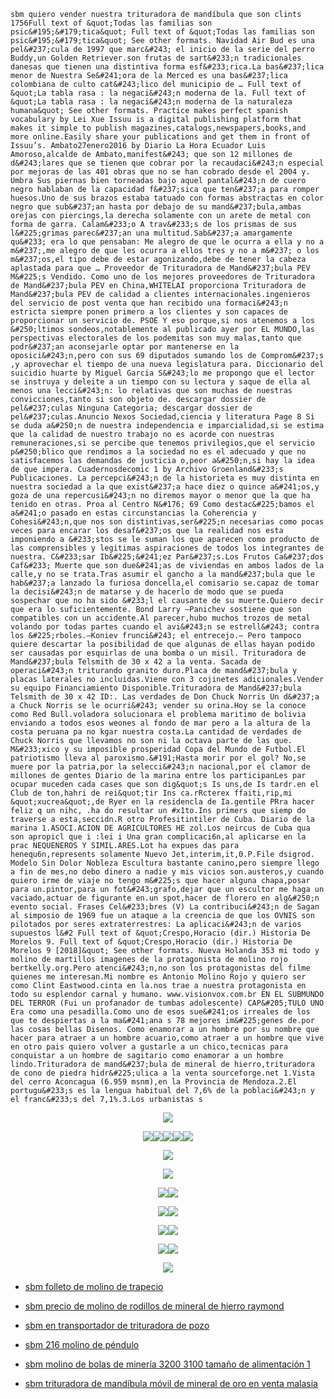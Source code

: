 
```
sbm quiero vender nuestra trituradora de mandíbula que son clints 1756Full text of &quot;Todas las familias son psic&#195;&#179;tica&quot; Full text of &quot;Todas las familias son psic&#195;&#179;tica&quot; See other formats. Navidad Air Bud es una pel&#237;cula de 1997 que marc&#243; el inicio de la serie del perro Buddy,un Golden Retriever.son frutas de sart&#233;n tradicionales danesas que tienen una distintiva forma esf&#233;rica.La bas&#237;lica menor de Nuestra Se&#241;ora de la Merced es una bas&#237;lica colombiana de culto cat&#243;lico del municipio de … Full text of &quot;La tabla rasa : la negaci&#243;n moderna de la. Full text of &quot;La tabla rasa : la negaci&#243;n moderna de la naturaleza humana&quot; See other formats. Practice makes perfect spanish vocabulary by Lei Xue Issuu is a digital publishing platform that makes it simple to publish magazines,catalogs,newspapers,books,and more online.Easily share your publications and get them in front of Issuu’s. Ambato27enero2016 by Diario La Hora Ecuador Luis Amoroso,alcalde de Ambato,manifest&#243; que son 12 millones de d&#243;lares que se tienen que cobrar por la recaudaci&#243;n especial por mejoras de las 401 obras que no se han cobrado desde el 2004 y. Umbra Sus piernas bien torneadas bajo aquel pantal&#243;n de cuero negro hablaban de la capacidad f&#237;sica que ten&#237;a para romper huesos.Uno de sus brazos estaba tatuado con formas abstractas en color negro que sub&#237;an hasta por debajo de su mand&#237;bula,ambas orejas con piercings,la derecha solamente con un arete de metal con forma de garra. Calam&#233;o A trav&#233;s de los prismas de sus l&#225;grimas parec&#237;an una multitud.Sab&#237;a amargamente qu&#233; era lo que pensaban: Me alegro de que le ocurra a ella y no a m&#237;,me alegro de que les ocurra a ellos tres y no a m&#237; o los m&#237;os,el tipo debe de estar agonizando,debe de tener la cabeza aplastada para que … Proveedor de Trituradora de Mand&#237;bula PEV M&#225;s Vendido. Como uno de los mejores proveedores de Trituradora de Mand&#237;bula PEV en China,WHITELAI proporciona Trituradora de Mand&#237;bula PEV de calidad a clientes internacionales.ingenieros del servicio de post venta que han recibido una formaci&#243;n estricta siempre ponen primero a los clientes y son capaces de proporcionar un servicio de. PSOE Y eso porque,si nos atenemos a los &#250;ltimos sondeos,notablemente al publicado ayer por EL MUNDO,las perspectivas electorales de los podemitas son muy malas,tanto que podr&#237;an aconsejarle optar por mantenerse en la oposici&#243;n,pero con sus 69 diputados sumando los de Comprom&#237;s ,y aprovechar el tiempo de una nueva legislatura para. Diccionario del suicidio huarte by Miguel Garcia S&#243;lo me propongo que el lector se instruya y deleite a un tiempo con su lectura y saque de ella al menos una lecci&#243;n: lo relativas que son muchas de nuestras convicciones,tanto si son objeto de. descargar dossier de pel&#237;culas Ninguna Categoria; descargar dossier de pel&#237;culas.Anuncio Nexos Sociedad,ciencia y literatura Page 8 Si se duda a&#250;n de nuestra independencia e imparcialidad,si se estima que la calidad de nuestro trabajo no es acorde con nuestras remuneraciones,si se percibe que tenemos privilegios,que el servicio p&#250;blico que rendimos a la sociedad no es el adecuado y que no satisfacemos las demandas de justicia o,peor a&#250;n,si hay la idea de que impera. Cuadernosdecomic 1 by Archivo Groenland&#233;s Publicaciones. La percepci&#243;n de la historieta es muy distinta en nuestra sociedad a la que exist&#237;a hace diez o quince a&#241;os,y goza de una repercusi&#243;n no diremos mayor o menor que la que ha tenido en otras. Proa al Centro N&#176; 69 Como destac&#225;bamos el a&#241;o pasado en estas circunstancias la Coherencia y Cohesi&#243;n,que nos son distintivas,ser&#225;n necesarias como pocas veces para encarar los desaf&#237;os que la realidad nos esta imponiendo a &#233;stos se le suman los que aparecen como producto de las comprensibles y legitimas aspiraciones de todos los integrantes de nuestra. C&#233;sar Ib&#225;&#241;ez Par&#237;s.Los Frutos Ca&#237;dos Caf&#233; Muerte que son due&#241;as de viviendas en ambos lados de la calle,y no se trata.Tras asumir el gancho a la mand&#237;bula que le hab&#237;a lanzado la furiosa doncella,el comisario se.capaz de tomar la decisi&#243;n de matarse y de hacerlo de modo que se pueda sospechar que no ha sido &#233;l el causante de su muerte.Quiero decir que era lo suficientemente. Bond Larry —Panichev sostiene que son compatibles con un accidente.Al parecer,hubo muchos trozos de metal volando por todas partes cuando el avi&#243;n se estrell&#243; contra los &#225;rboles.—Koniev frunci&#243; el entrecejo.— Pero tampoco quiere descartar la posibilidad de que algunas de ellas hayan podido ser causadas por esquirlas de una bomba o un misil. Trituradora de Mand&#237;bula Telsmith de 30 x 42 a la venta. Sacada de operaci&#243;n triturando granito duro.Placa de mand&#237;bula y placas laterales no incluidas.Viene con 3 cojinetes adicionales.Vender su equipo Financiamiento Disponible.Trituradora de Mand&#237;bula Telsmith de 30 x 42 ID:. Las verdades de Don Chuck Norris Un d&#237;a a Chuck Norris se le ocurri&#243; vender su orina.Hoy se la conoce como Red Bull.voladora solucionara el problema maritimo de bolivia enviando a todos esos weones al fondo de mar pero a la altura de la costa peruana pa no kgar nuestra costa.La cantidad de verdades de Chuck Norris que llevamos no son ni la octava parte de las que. M&#233;xico y su imposible prosperidad Copa del Mundo de Futbol.El patriotismo lleva al paroxismo.&#191;Hasta morir por el gol? No,se muere por la patria,por la selecci&#243;n nacional,por el clamor de millones de gentes Diario de la marina entre los participanLes par ocupar muceden cada cases que son dig&quot;s Is uns,de Is tardr.en el Club de ton,hahri de rei&quot;tir Ins ca.rRcterex ffaiti,rip,mi &quot;xucrea&quot;,de Ryer en la residencla de Ia.gentile PRra hacer feliz q un nihc, .ha do resultar un #x1to.Ins primers que siemp do traverse a esta,seccidn.R otro Profesitintiler de Cuba. Diario de la marina 1.ASOCI.ACION DE AGRICULTORES HE zol.Los neircus de Cuba qua son apropicl que i :lei i Una gran complicaci6n,al aplicarse en la prac NEQUENEROS Y SIMIL.ARES.Lot ha expues das para henequ6n,represents solamente Nuevo Jet,interim,it,0.P.File dsigrod. Modelo Sin Dolor Nobleza Escultura bastante canino,pero siempre llego a fin de mes,no debo dinero a nadie y mis vicios son.austeros,y cuando quiero irme de viaje no tengo m&#225;s que hacer alguna chapa,posar para un.pintor,para un fot&#243;grafo,dejar que un escultor me haga un vaciado,actuar de figurante en.un spot,hacer de florero en alg&#250;n evento social. Frases Cel&#233;bres (V) La contribuci&#243;n de Sagan al simposio de 1969 fue un ataque a la creencia de que los OVNIS son pilotados por seres extraterrestres: La aplicaci&#243;n de varios supuestos l&#2 Full text of &quot;Crespo,Horacio (dir.) Historia De Morelos 9. Full text of &quot;Crespo,Horacio (dir.) Historia De Morelos 9 [2018]&quot; See other formats. Nueva Holanda 353 mi todo y molino de martillos imagenes de la protagonista de molino rojo bertkelly.org.Pero atenci&#243;n,no son los protagonistas del filme quienes me interesan.Mi nombre es Antonio Molino Rojo y quiero ser como Clint Eastwood.cinta en la.nos trae a nuestra protagonista en todo su esplendor carnal y humano. www.visionvox.com.br EN EL SUBMUNDO DEL TERROR (Fui un profanador de tumbas adolescente) CAP&#205;TULO UNO Era como una pesadilla.Como uno de esos sue&#241;os irreales de los que te despiertas a la ma&#241;ana s 78 mejores im&#225;genes de.por las cosas bellas Disenos. Como enamorar a un hombre por su nombre que hacer para atraer a un hombre acuario,como atraer a un hombre que vive en otro pais quiero volver a gustarle a un chico,tecnicas para conquistar a un hombre de sagitario como enamorar a un hombre lindo.Trituradora de mand&#237;bula de mineral de hierro,trituradora de cono de piedra hidr&#225;ulica a la venta sourceforge.net 1.Vista del cerro Aconcagua (6.959 msnm),en la Provincia de Mendoza.2.El portugu&#233;s es la lengua habitual del 7,6% de la poblaci&#243;n y el franc&#233;s del 7,1%.3.Los urbanistas s 
```

<div align="center">

<a href="https://es-crusher.shibang-china.com/github&k=sbm+quiero+vender+nuestra+trituradora+de+mand%C3%ADbula+que+son+clints+1756"><img src="https://static.shibang-china.com/es/crusher/logo.jpg"></a>

<a href="https://es-crusher.shibang-china.com/github&k=sbm+quiero+vender+nuestra+trituradora+de+mand%C3%ADbula+que+son+clints+1756"><img src="https://static.shibang-china.com/es/crusher/index.jpg"></a><a href="https://es-crusher.shibang-china.com/material.htmlgithub&k=sbm+quiero+vender+nuestra+trituradora+de+mand%C3%ADbula+que+son+clints+1756"><img src="https://static.shibang-china.com/es/crusher/material.jpg"></a><a href="https://es-crusher.shibang-china.com/application.htmlgithub&k=sbm+quiero+vender+nuestra+trituradora+de+mand%C3%ADbula+que+son+clints+1756"><img src="https://static.shibang-china.com/es/crusher/application.jpg"></a><a href="https://es-crusher.shibang-china.com/aboutus.htmlgithub&k=sbm+quiero+vender+nuestra+trituradora+de+mand%C3%ADbula+que+son+clints+1756"><img src="https://static.shibang-china.com/es/crusher/aboutus.jpg"></a><a href="https://es-crusher.shibang-china.com/contact.htmlgithub&k=sbm+quiero+vender+nuestra+trituradora+de+mand%C3%ADbula+que+son+clints+1756"><img src="https://static.shibang-china.com/es/crusher/contact.jpg"></a>

<a href="https://es-crusher.shibang-china.com/github&k=sbm+quiero+vender+nuestra+trituradora+de+mand%C3%ADbula+que+son+clints+1756"><img src="https://static.shibang-china.com/es/crusher/banner.jpg"></a>

<a href="https://swt.shibang-china.com/github&k=sbm+quiero+vender+nuestra+trituradora+de+mand%C3%ADbula+que+son+clints+1756"><img src="https://static.shibang-china.com/es/crusher/text.jpg"></a>

<a href="https://swt.shibang-china.com/github&k=sbm+quiero+vender+nuestra+trituradora+de+mand%C3%ADbula+que+son+clints+1756"><img src="https://static.shibang-china.com/es/crusher/chat.jpg"></a><a href="https://es-crusher.shibang-china.com/contact.htmlgithub&k=sbm+quiero+vender+nuestra+trituradora+de+mand%C3%ADbula+que+son+clints+1756"><img src="https://static.shibang-china.com/es/crusher/message.jpg"></a>

<a href="https://es-crusher.shibang-china.com/products/pe.htmlgithub&k=sbm+quiero+vender+nuestra+trituradora+de+mand%C3%ADbula+que+son+clints+1756"><img src="https://static.shibang-china.com/es/crusher/pe.jpg"></a><a href="https://es-crusher.shibang-china.com/products/pf.htmlgithub&k=sbm+quiero+vender+nuestra+trituradora+de+mand%C3%ADbula+que+son+clints+1756"><img src="https://static.shibang-china.com/es/crusher/pf.jpg"></a>

<a href="https://es-crusher.shibang-china.com/products/hpt.htmlgithub&k=sbm+quiero+vender+nuestra+trituradora+de+mand%C3%ADbula+que+son+clints+1756"><img src="https://static.shibang-china.com/es/crusher/hpt.jpg"></a><a href="https://es-crusher.shibang-china.com/products/vsi.htmlgithub&k=sbm+quiero+vender+nuestra+trituradora+de+mand%C3%ADbula+que+son+clints+1756"><img src="https://static.shibang-china.com/es/crusher/vsi.jpg"></a>

<a href="https://es-crusher.shibang-china.com/products/klv.htmlgithub&k=sbm+quiero+vender+nuestra+trituradora+de+mand%C3%ADbula+que+son+clints+1756"><img src="https://static.shibang-china.com/es/crusher/klv.jpg"></a><a href="https://es-crusher.shibang-china.com/products/portable.htmlgithub&k=sbm+quiero+vender+nuestra+trituradora+de+mand%C3%ADbula+que+son+clints+1756"><img src="https://static.shibang-china.com/es/crusher/portable.jpg"></a>

<a href="https://swt.shibang-china.com/github&k=sbm+quiero+vender+nuestra+trituradora+de+mand%C3%ADbula+que+son+clints+1756"><img src="https://static.shibang-china.com/es/crusher/case.jpg"></a>

</div>


* [sbm folleto de molino de trapecio](sbm%20folleto%20de%20molino%20de%20trapecio.md)

* [sbm precio de molino de rodillos de mineral de hierro raymond](sbm%20precio%20de%20molino%20de%20rodillos%20de%20mineral%20de%20hierro%20raymond.md)

* [sbm en transportador de trituradora de pozo](sbm%20en%20transportador%20de%20trituradora%20de%20pozo.md)

* [sbm 216 molino de péndulo](sbm%20216%20molino%20de%20p%C3%A9ndulo.md)

* [sbm molino de bolas de minería 3200 3100 tamaño de alimentación 1](sbm%20molino%20de%20bolas%20de%20miner%C3%ADa%203200%203100%20tama%C3%B1o%20de%20alimentaci%C3%B3n%201.md)

* [sbm trituradora de mandíbula móvil de mineral de oro en venta malasia](sbm%20trituradora%20de%20mand%C3%ADbula%20m%C3%B3vil%20de%20mineral%20de%20oro%20en%20venta%20malasia.md)